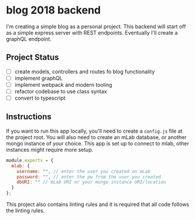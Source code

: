 # blog 2018 backend

I'm creating a simple blog as a personal project. This backend will start off as a simple express server with REST endpoints. Eventually I'll create a graphQL endpoint.

## Project Status

- [ ] create models, controllers and routes fo blog functionality
- [ ] implement graphQL
- [ ] implement webpack and modern tooling
- [ ] refactor codebase to use class syntax
- [ ] convert to typescript

## Instructions

If you want to run this app locally, you'll need to create a `config.js` file at the project root. You will also need to create an mLab database, or another mongo instance of your choice. This app is set up to connect to mlab, other instances might require more setup.

```javascript
module.exports = {
  mlab: {
    username: "", // enter the user you created on mLab
    password: "", // enter the pw from the user you created
    dbURI: "" // mLab URI or your mongo instance URI/location
  }
};
```

This project also contains linting rules and it is required that all code follows the linting rules.
